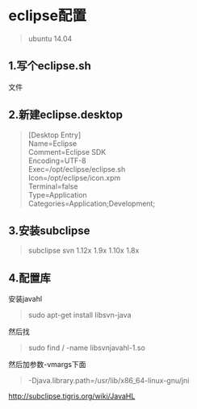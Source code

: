 ﻿# eclipse配置
> ubuntu 14.04



## 1.写个eclipse.sh
文件

## 2.新建eclipse.desktop
> [Desktop Entry]  
> Name=Eclipse  
> Comment=Eclipse SDK  
> Encoding=UTF-8  
> Exec=/opt/eclipse/eclipse.sh  
> Icon=/opt/eclipse/icon.xpm  
> Terminal=false  
> Type=Application  
> Categories=Application;Development;


## 3.安装subclipse
> subclipse  svn
> 1.12x	   1.9x
> 1.10x	   1.8x


## 4.配置库
安装javahl
> sudo apt-get install libsvn-java

然后找
> sudo find / -name libsvnjavahl-1.so

然后加参数-vmargs下面
> -Djava.library.path=/usr/lib/x86_64-linux-gnu/jni


http://subclipse.tigris.org/wiki/JavaHL
